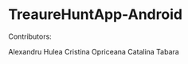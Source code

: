 TreaureHuntApp-Android
======================
Contributors:

Alexandru Hulea
Cristina Opriceana
Catalina Tabara
